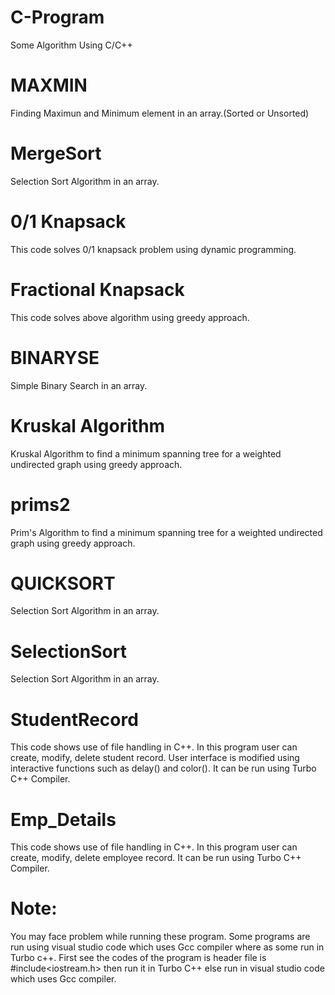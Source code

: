 # C-Program
Some Algorithm Using C/C++

# MAXMIN
Finding Maximun and Minimum element in an array.(Sorted or Unsorted)

# MergeSort
Selection Sort Algorithm in an array.

# 0/1 Knapsack
This code solves 0/1 knapsack problem using dynamic programming.

# Fractional Knapsack
This code solves above algorithm using greedy approach.

# BINARYSE
Simple Binary Search in an array.

# Kruskal Algorithm
Kruskal Algorithm to find a minimum spanning tree for a weighted undirected graph using greedy approach.

# prims2
Prim's Algorithm to find a minimum spanning tree for a weighted undirected graph using greedy approach.

# QUICKSORT
Selection Sort Algorithm in an array.

# SelectionSort
Selection Sort Algorithm in an array.

# StudentRecord
This code shows use of file handling in C++. In this program user can create, modify, delete student record. User interface is modified using interactive functions such as delay() and color(). It can be run using Turbo C++ Compiler.

# Emp_Details
This code shows use of file handling in C++. In this program user can create, modify, delete employee record. It can be run using Turbo C++ Compiler.

# Note:
You may face problem while running these program.
Some programs are run using visual studio code which uses Gcc compiler where as some run in Turbo c++. First see the codes of the program is header file is #include<iostream.h> then run it in Turbo C++ else run in visual studio code which uses Gcc compiler.
